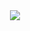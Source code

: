 
<div align="center">
    <img src="https://streak-stats.demolab.com?user=KKardd&theme=transparent&hide_border=true&border_radius=5&card_width=800&fire=000000&currStreakNum=000000&dates=66605E&ring=000000&sideNums=000000&excludeDaysLabel=000000&currStreakLabel=000000&sideLabels=000000">
</div>



<!--
**KKardd/KKardd** is a ✨ _special_ ✨ repository because its `README.md` (this file) appears on your GitHub profile.

Here are some ideas to get you started:

- 🔭 I’m currently working on ...
- 🌱 I’m currently learning ...
- 👯 I’m looking to collaborate on ...
- 🤔 I’m looking for help with ...
- 💬 Ask me about ...
- 📫 How to reach me: ...
- 😄 Pronouns: ...
- ⚡ Fun fact: ...
-->
